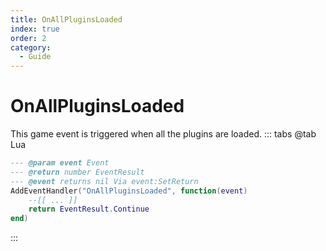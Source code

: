 ```yaml
---
title: OnAllPluginsLoaded
index: true
order: 2
category:
  - Guide
---
```


# OnAllPluginsLoaded
This game event is triggered when all the plugins are loaded.
::: tabs
@tab Lua
```lua
--- @param event Event
--- @return number EventResult
--- @event returns nil Via event:SetReturn
AddEventHandler("OnAllPluginsLoaded", function(event)
    --[[ ... ]]
    return EventResult.Continue
end)
```

:::